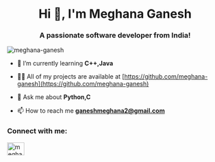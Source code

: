 <h1 align="center">Hi 👋, I'm Meghana Ganesh</h1>
<h3 align="center">A passionate software developer from India!</h3>

<p align="left"> <img src="https://www.google.com/url?sa=i&url=https%3A%2F%2Fgirlcodeit.com%2F&psig=AOvVaw31WH9xUdjpaLCfVUBcxSZG&ust=1664947204583000&source=images&cd=vfe&ved=0CAkQjRxqFwoTCLDBj9vqxfoCFQAAAAAdAAAAABAN" alt="meghana-ganesh" /> </p>

- 🌱 I’m currently learning **C++,Java**

- 👨‍💻 All of my projects are available at [https://github.com/meghana-ganesh](https://github.com/meghana-ganesh)

- 💬 Ask me about **Python,C**

- 📫 How to reach me **ganeshmeghana2@gmail.com**

<h3 align="left">Connect with me:</h3>
<p align="left">
<a href="https://instagram.com/meg_valdez" target="blank"><img align="center" src="https://raw.githubusercontent.com/rahuldkjain/github-profile-readme-generator/master/src/images/icons/Social/instagram.svg" alt="meghana-ganesh" height="30" width="40" /></a>

</p>

